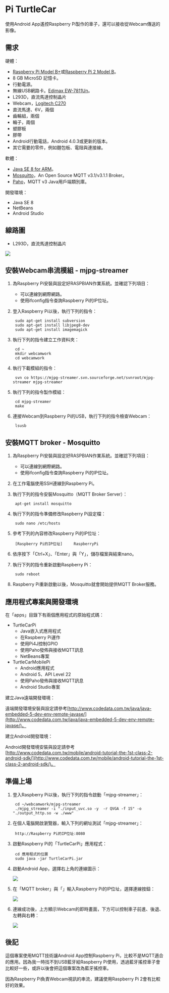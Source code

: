# Pi TurtleCar

使用Android App遙控Raspberry Pi製作的車子，還可以接收從Webcam傳送的影像。

## 需求
硬體：

* [Raspberry Pi Model B+](http://www.raspberrypi.org/products/model-b-plus/)或[Raspberry Pi 2 Model B](http://www.raspberrypi.org/products/raspberry-pi-2-model-b/)。
* 8 GB MicroSD 記憶卡。
* 行動電源。
* 無線USB網路卡。[Edimax EW-7811Un](http://www.edimax.com/tw/produce_detail.php?pd_id=301&pl1_id=24&pl2_id=116)。
* L293D，直流馬達控制晶片
* Webcam，[Logitech C270](http://www.logitech.com/zh-tw/product/hd-webcam-c270)
* 直流馬達、6V，兩個
* 齒輪組，兩個
* 輪子，兩個
* 塑膠板
* 膠帶
* Android行動電話，Android 4.0.3或更新的版本。
* 其它需要的零件，例如麵包板、電阻與連接線。

軟體：

* [Java SE 8 for ARM](http://www.oracle.com/technetwork/java/javase/downloads/jdk8-arm-downloads-2187472.html)。
* [Mosquitto](http://mosquitto.org/)，An Open Source MQTT v3.1/v3.1.1 Broker。
* [Paho](https://eclipse.org/paho/)，MQTT v3 Java用戶端類別庫。

開發環境：

* Java SE 8
* NetBeans
* Android Studio

## 線路圖

* L293D，直流馬達控制晶片

![](https://github.com/macdidi5/PiTurtleCar/blob/master/images/L293D.png)

## 安裝Webcam串流模組 - mjpg-streamer

1. 為Raspberry Pi安裝與設定好RASPBIAN作業系統。並確認下列項目：

	* 可以連線到網際網路。
	* 使用ifconfig指令查詢Raspberry Pi的IP位址。
	
2. 登入Raspberry Pi以後，執行下列的指令：

        sudo apt-get install subversion
        sudo apt-get install libjpeg8-dev
        sudo apt-get install imagemagick
        
3. 執行下列的指令建立工作資料夾：

        cd ~
        mkdir webcamwork
        cd webcamwork

4. 執行下載模組的指令：

        svn co https://mjpg-streamer.svn.sourceforge.net/svnroot/mjpg-streamer mjpg-streamer

5. 執行下列的指令製作模組：

        cd mjpg-streamer
        make
        
6. 連接Webcam到Raspberry Pi的USB，執行下列的指令檢查Webcam：

        lsusb

## 安裝MQTT broker - Mosquitto

1. 為Raspberry Pi安裝與設定好RASPBIAN作業系統。並確認下列項目：

	* 可以連線到網際網路。
	* 使用ifconfig指令查詢Raspberry Pi的IP位址。

2. 在工作電腦使用SSH連線到Raspberry Pi。
3. 執行下列的指令安裝Mosquitto（MQTT Broker Server）：

		apt-get install mosquitto

4. 執行下列的指令準備修改Raspberry Pi設定檔：

		sudo nano /etc/hosts

5. 參考下列的內容修改Raspberry Pi的IP位址：

		[Raspberry Pi的IP位址]		RaspberryPi

6. 依序按下「Ctrl+X」、「Enter」與「Y」，儲存檔案與結束nano。
7. 執行下列的指令重新啟動Raspberry Pi：

		sudo reboot

8. Raspberry Pi重新啟動以後，Mosquitto就會開始提供MQTT Broker服務。

## 應用程式專案與開發環境

在「apps」目錄下有兩個應用程式的原始程式碼：

* TurtleCarPi
	* Java嵌入式應用程式
	* 在Raspberry Pi運作
	* 使用Pi4J控制GPIO
	* 使用Paho發佈與接收MQTT訊息
	* NetBeans專案
* TurtleCarMobilePi
	* Android應用程式
	* Android 5、API Level 22
	* 使用Paho發佈與接收MQTT訊息
	* Android Studio專案

建立Java遠端開發環境：

遠端開發環境安裝與設定請參考[http://www.codedata.com.tw/java/java-embedded-5-dev-env-remote-javase/](http://www.codedata.com.tw/java/java-embedded-5-dev-env-remote-javase/)。

建立Android開發環境：

Android開發環境安裝與設定請參考[http://www.codedata.com.tw/mobile/android-tutorial-the-1st-class-2-android-sdk/](http://www.codedata.com.tw/mobile/android-tutorial-the-1st-class-2-android-sdk/)。

## 準備上場

1. 登入Raspberry Pi以後，執行下列的指令啟動「mjpg-streamer」：

        cd ~/webcamwork/mjpg-streamer
        ./mjpg_streamer -i "./input_uvc.so -y  -r QVGA -f 15" -o "./output_http.so -w ./www"

2. 在個人電腦開啟瀏覽器，輸入下列的網址測試「mjpg-streamer」：

        http://Raspberry Pi的IP位址:8080

3. 啟動Raspberry Pi的「TurtleCarPi」應用程式：

        cd 應用程式的位置
        sudo java -jar TurtleCarPi.jar

4. 啟動Android App，選擇右上角的連線圖示：

    ![](https://github.com/macdidi5/PiTurtleCar/blob/master/images/android_screen_01.png)

5. 在「MQTT broker」與「」輸入Raspberry Pi的IP位址，選擇連線按鈕：

    ![](https://github.com/macdidi5/PiTurtleCar/blob/master/images/android_screen_02.png)

6. 連線成功後，上方顯示Webcam的即時畫面，下方可以控制車子前進、後退、左轉與右轉：

    ![](https://github.com/macdidi5/PiTurtleCar/blob/master/images/android_screen_03.png)

## 後記

這個專案使用MQTT技術讓Android App控制Raspberry Pi，比較不是MQTT適合的應用。因為我一時找不到USB藍牙給Raspberry Pi使用，透過藍牙搖控車子會比較好一些，或許以後會把這個專案改為藍牙搖控車。

因為Raspberry Pi負責Webcam視訊的串流，建議使用Raspberry Pi 2會有比較好的效果。




